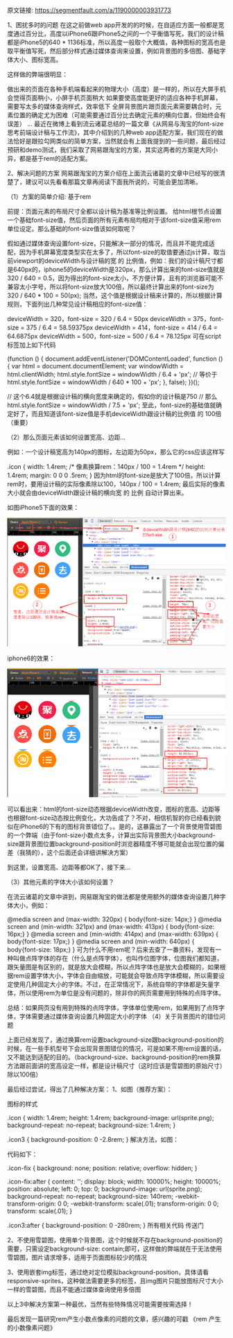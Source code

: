 原文链接: https://segmentfault.com/a/1190000003931773

1、困扰多时的问题
在这之前做web app开发的的时候，在自适应方面一般都是宽度通过百分比，高度以iPhone6跟iPhone5之间的一个平衡值写死，我们的设计稿都是iPhone5的640 * 1136标准，所以高度一般取个大概值，各种图标的宽高也是取平衡值写死，然后部分样式通过媒体查询来设置，例如背景图的多倍图、基础字体大小、图标宽高。

这样做的弊端很明显：

做出来的页面在各种手机端看起来的物理大小（高度）是一样的，所以在大屏手机会觉得页面稍小，小屏手机页面稍大
如果要使高度能更好的适应各种手机屏幕，需要写太多的媒体查询样式，效率低下
全屏背景图片跟页面元素需要耦合时，元素位置的确定尤为困难（可能需要通过百分比去确定元素的横向位置，但始终会有误差）
...
最近在微博上看到流云诸葛总结的一篇文章《从网易与淘宝的font-size思考前端设计稿与工作流》，其中介绍到的几种web app适配方案，我们现在的做法恰好是跟拉勾网类似的简单方案，当然就会有上面我提到的一些问题，最后经过预研和demo测试，我们采取了网易跟淘宝的方案，其实这两者的方案是大同小异，都是基于rem的适配方案。

2、解决问题的方案
网易跟淘宝的方案介绍在上面流云诸葛的文章中已经写的很清楚了，建议可以先看看那篇文章再阅读下面我所说的，可能会更加清晰。

（1）方案的简单介绍: 基于rem

前提：页面元素的布局尺寸全都以设计稿为基准等比例设置。
给html根节点设置一个基础font-size值，然后页面的所有元素布局均相对于该font-size值采用rem单位设定。那么基础的font-size值该如何取呢？

假如通过媒体查询设置font-size，只能解决一部分的情况，而且并不能完成适配，因为手机屏幕宽度类型实在太多了，所以font-size的取值要通过js计算，取当前viewport的deviceWidth与设计稿的宽 的 比例值，例如：我们的设计稿尺寸都是640px的，iphone5的deviceWidth是320px，那么计算出来的font-size值就是 320 / 640 = 0.5，因为得出的font-size太小，不方便计算，且有的浏览器可能不兼容太小字号，所以将font-size放大100倍，所以最终计算出来的font-size为 320 / 640 * 100 = 50(px); 当然，这个值是根据设计稿来计算的，所以根据计算规则，下面列出几种常见设计稿相应的font-size值：

deviceWidth = 320，font-size = 320 / 6.4 = 50px
deviceWidth = 375，font-size = 375 / 6.4 = 58.59375px
deviceWidth = 414，font-size = 414 / 6.4 = 64.6875px
deviceWidth = 500，font-size = 500 / 6.4 = 78.125px
可在script标签加上如下代码

(function () {
    document.addEventListener('DOMContentLoaded', function () {
        var html = document.documentElement;
        var windowWidth = html.clientWidth;
        html.style.fontSize = windowWidth / 6.4 + 'px';
        // 等价于html.style.fontSize = windowWidth / 640 * 100 + 'px';
    }, false);
})();

// 这个6.4就是根据设计稿的横向宽度来确定的，假如你的设计稿是750
// 那么 html.style.fontSize = windowWidth / 7.5 + 'px';
至此，font-size的基础值就确定好了，而且知道该font-size值是手机deviceWidth跟设计稿的比例值 的 100倍（重要）

（2）那么页面元素该如何设置宽高、边距...

例如：一个设计稿宽高为140px的图标，左边距为50px，那么它的css应该这样写

.icon {
    width: 1.4rem; /* 像素换算rem：140px / 100 = 1.4rem */
    height: 1.4rem;
    margin: 0 0 0 .5rem;
}
因为html的font-size是放大了100倍，所以计算rem时，要用设计稿的实际像素除以100，140px / 100 = 1.4rem; 最后实际的像素大小就会由deviceWidth跟设计稿的横向宽 的 比例 自动计算出来。

如图iPhone5下面的效果：

![图片](https://raw.githubusercontent.com/lwdgit/blog/gh-pages/media/201708271924158.png)

iphone6的效果：


![图片](https://raw.githubusercontent.com/lwdgit/blog/gh-pages/media/20170827192526.png)

可以看出来：html的font-size动态根据deviceWidth改变，图标的宽高、边距等也根据font-size动态按比例变化，大功告成了？不对，相信机智的你已经看到貌似在iPhone6的下有的图标背景错位了。。是的，这暴露出了一个背景使用雪碧图的一个弊端（由于font-size小数点太多，计算出实际背景图大小background-size跟背景图位置background-position时浏览器精度不够可能就会出现位置的偏差（我猜的），这个后面还会详细讲解决方案）

到这里，设置宽高、边距等都OK了，接下来...

（3）其他元素的字体大小该如何设置？

在流云诸葛的文章中讲到，网易跟淘宝的做法都是使用额外的媒体查询设置几种字体大小，例如：

@media screen and (max-width: 320px) {
    body{font-size: 14px;}
}
@media screen and (min-width: 321px) and (max-width: 413px) {
    body{font-size: 16px;}
}
@media screen and (min-width: 414px) and (max-width: 639px) {
    body{font-size: 17px;}
}
@media screen and (min-width: 640px) {
    body{font-size: 18px;}
}
可为什么不用rem呢？后来去查了一番资料，发现有一种叫做点阵字体的存在（什么是点阵字体），也叫作位图字体，位图我们都知道，跟矢量图是有区别的，就是放大会模糊，所以点阵字体也是放大会模糊的，如果根据rem设置字体大小，字体会自由缩放，可能就会导致点阵字体模糊，所以需要设定使用几种固定大小的字体。不过，在正常情况下，系统自带的字体都是矢量字体，所以使用rem为单位是没有问题的，除非你的网页需要用到特殊的点阵字体。

总结：如果网页没有用到特殊的点阵字体，字体单位使用rem，如果用到了点阵字体，字体需要通过媒体查询设置几种固定大小的字体
（4）关于背景图片的错位问题

上面已经发现了，通过换算rem设置background-size跟background-position的时候，在一些手机型号下会出现背景图错位的情况，可是如果不用rem设置的话，又不能达到适配的目的。（background-size、background-position的rem换算方法跟前面讲的宽高设定一样，都是设计稿尺寸（这时应该是雪碧图的原始尺寸）除以100倍）

最后经过尝试，得出了几种解决方案：
1、如图（推荐方案）：


图标的样式

.icon {
    width: 1.4rem;
    height: 1.4rem;
    background-image: url(sprite.png);
    background-repeat: no-repeat;
    background-size: 1.4rem;
}

.icon3 {
    background-position: 0 -2.8rem;
}
解决方法，如图：




代码如下：

.icon-fix {
    background: none;
    position: relative;
    overflow: hidden;
}

.icon-fix:after {
    content: '';
    display: block;
    width: 10000%;
    height: 10000%;
    position: absolute;
    left: 0;
    top: 0;
    background-image: url(sprite.png);
    background-repeat: no-repeat;
    background-size: 140rem;
    -webkit-transform-origin: 0 0;
    -webkit-transform: scale(.01);
    transform-origin: 0 0;
    transform: scale(.01);
}

.icon3:after {
    background-position: 0 -280rem;
}
所有相关代码 传送门

2、不使用雪碧图，使用单个背景图，这个时候就不存在background-position的需要，只需设定background-size: contain;即可，这样做的弊端就在于无法使用雪碧图，图片请求增多，适用于页面图标较少的情况

3、使用嵌套img标签，通过绝对定位模拟background-position，具体请看 responsive-sprites，这种做法需要更多的标签，且img图片只能放图标尺寸大小一样的雪碧图，而且不能通过媒体查询使用多倍图

以上3中解决方案第一种最优，当然有些特殊情况可能需要按需选择！

最后发现一篇研究rem产生小数点像素的问题的文章，感兴趣的可戳 《rem 产生的小数像素问题》